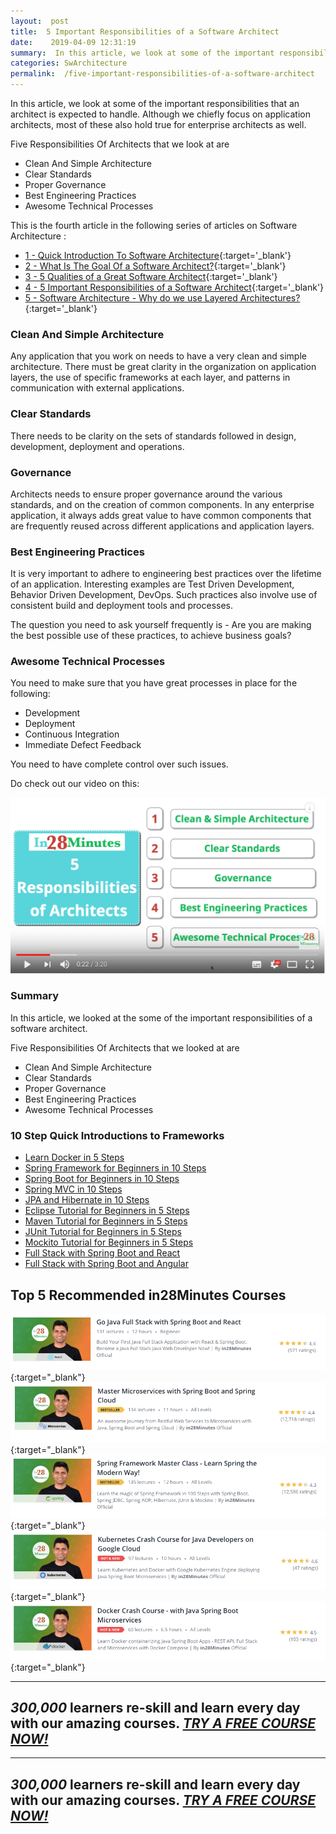 ```yaml
---
layout:  post
title:  5 Important Responsibilities of a Software Architect
date:    2019-04-09 12:31:19
summary:  In this article, we look at some of the important responsibilities that an architect is expected to handle. Although we chiefly focus on application architects, most of these also hold true for enterprise architects as well.
categories: SwArchitecture
permalink:  /five-important-responsibilities-of-a-software-architect
---
```


In this article, we look at some of the important responsibilities that an architect is expected to handle. Although we chiefly focus on application architects, most of these also hold true for enterprise architects as well.

Five Responsibilities Of Architects that we look at are
- Clean And Simple Architecture
- Clear Standards
- Proper Governance
- Best Engineering Practices
- Awesome Technical Processes

This is the fourth article in the following series of articles on Software Architecture :
- [1 - Quick Introduction To Software Architecture](/introduction-to-software-architecture){:target='_blank'}
- [2 - What Is The Goal Of a Software Architect?](/what-is-the-goal-of-an-software-architect){:target='_blank'}
- [3 - 5 Qualities of a Great Software Architect](/five-important-qualities-of-a-software-architect){:target='_blank'}
- [4 - 5 Important Responsibilities of a Software Architect](/five-important-responsibilities-of-a-software-architect){:target='_blank'}
- [5 - Software Architecture - Why do we use Layered Architectures?](/software-architecture-why-should-we-use-layered-architecture){:target='_blank'}

### Clean And Simple Architecture

Any application that you work on needs to have a very clean and simple architecture. There must be great clarity in the organization on application layers, the use of specific frameworks at each layer, and patterns in communication with external applications. 

### Clear Standards

There needs to be clarity on the sets of standards followed in design, development, deployment and operations. 

### Governance

Architects needs to ensure proper governance around the various standards, and on the creation of common components. In any enterprise application, it always adds great value to have common components that are frequently reused across different applications and application layers. 

### Best Engineering Practices

It is very important to adhere to engineering best practices over the lifetime of an application. Interesting examples are Test Driven Development, Behavior Driven Development, DevOps. Such practices also involve use of consistent build and deployment tools and processes. 

The question you need to ask yourself frequently is - Are you are making the best possible use of these practices, to achieve business goals?

### Awesome Technical Processes

You need to make sure that you have great processes in place for the following:

* Development
* Deployment
* Continuous Integration
* Immediate Defect Feedback

You need to have complete control over such issues. 

Do check out our video on this:

[![image info](/images/Capture-044-01.png)](https://www.youtube.com/watch?v=QAUa41CXsrk)

### Summary

In this article, we looked at the some of the important responsibilities of a software architect.

Five Responsibilities Of Architects that we looked at are
- Clean And Simple Architecture
- Clear Standards
- Proper Governance
- Best Engineering Practices
- Awesome Technical Processes


### 10 Step Quick Introductions to Frameworks

- [Learn Docker in 5 Steps](https://www.youtube.com/watch?v=Rt5G5Gj7RP0)
- [Spring Framework for Beginners in 10 Steps](https://courses.in28minutes.com/p/spring-framework-for-beginners)
- [Spring Boot for Beginners in 10 Steps](https://courses.in28minutes.com/p/spring-boot-for-beginners-in-10-steps)
- [Spring MVC in 10 Steps](https://www.youtube.com/watch?v=BjNhGaZDr0Y)
- [JPA and Hibernate in 10 Steps](https://courses.in28minutes.com/p/jpa-and-hibernate-tutorial-for-beginners-with-spring-boot)
- [Eclipse Tutorial for Beginners in 5 Steps](https://courses.in28minutes.com/p/eclipse-tutorial-for-beginners)
- [Maven Tutorial for Beginners in 5 Steps](https://courses.in28minutes.com/p/maven-tutorial-for-beginners-in-5-steps)
- [JUnit Tutorial for Beginners in 5 Steps](https://courses.in28minutes.com/p/junit-tutorial-for-beginners)
- [Mockito Tutorial for Beginners in 5 Steps](https://courses.in28minutes.com/p/mockito-for-beginner-in-5-steps)
- [Full Stack with Spring Boot and React](https://www.youtube.com/watch?v=SWXuXhZkNQc)
- [Full Stack with Spring Boot and Angular](https://www.youtube.com/watch?v=8ueiZf988qY)

## Top 5 Recommended in28Minutes Courses
[![Image](/images/Course-Go-Full-Stack-With-Spring-Boot-and-React.png "Go Full Stack with Spring Boot and React")](https://www.udemy.com/course/full-stack-application-with-spring-boot-and-react/?couponCode=NOVEMBER-2019){:target="_blank"}
[![Image](/images/Course-Master-Microservices-with-Spring-Boot-and-Spring-Cloud.png "Master Microservices with Spring Boot and Spring Cloud")](https://www.udemy.com/course/microservices-with-spring-boot-and-spring-cloud/?couponCode=NOVEMBER-2019){:target="_blank"}
[![Image](/images/Course-Spring-Framework-Master-Class---Beginner-to-Expert.png "Spring Master Class - Beginner to Expert")](https://www.udemy.com/course/spring-tutorial-for-beginners/?couponCode=NOVEMBER-2019){:target="_blank"}
[![Image](/images/Course-KubernetesCrashCourse.png "Kubernetes Crash Course for Java Spring Boot Developers")](https://www.udemy.com/course/kubernetes-crash-course-for-java-developers/?couponCode=NOVEMBER-2019){:target="_blank"}
[![Image](/images/Course-DockerCrashCourseForJavaSpringBootDevelopers.png "Docker Crash Course for Java Spring Boot Developers")](https://www.udemy.com/course/docker-course-with-java-and-spring-boot-for-beginners/?couponCode=NOVEMBER-2019){:target="_blank"}

---
***300,000*** learners re-skill and learn every day with our amazing courses. ***[TRY A FREE COURSE NOW!](https://rebrand.ly/in28minutes-try-free-course)***
---

---
***300,000*** learners re-skill and learn every day with our amazing courses. ***[TRY A FREE COURSE NOW!](https://rebrand.ly/in28minutes-try-free-course)***
---




